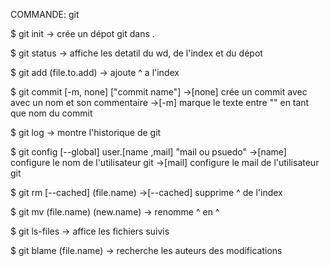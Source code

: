 COMMANDE: git

$ git init
-> crée un dépot git dans .

$ git status
-> affiche les detatil du wd, de l'index et du dépot

$ git add (file.to.add)
-> ajoute       ^     a l'index

$ git commit [-m, none] ["commit name"]
->[none] crée un commit avec avec un nom et son commentaire
->[-m] marque le texte entre "" en tant que nom du commit

$ git log
-> montre l'historique de git

$ git config [--global] user.[name ,mail] "mail ou psuedo"
->[name] configure le nom de l'utilisateur git
->[mail] configure le mail de l'utilisateur git

$ git rm [--cached] (file.name)
->[--cached] supprime   ^  de l'index

$ git mv (file.name) (new.name)
-> renomme   ^      en    ^

$ git ls-files
-> affice les fichiers suivis

$ git blame (file.name)
-> recherche les auteurs des modifications
